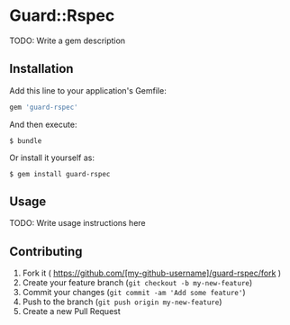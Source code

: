 # Guard::Rspec

TODO: Write a gem description

## Installation

Add this line to your application's Gemfile:

```ruby
gem 'guard-rspec'
```

And then execute:

    $ bundle

Or install it yourself as:

    $ gem install guard-rspec

## Usage

TODO: Write usage instructions here

## Contributing

1. Fork it ( https://github.com/[my-github-username]/guard-rspec/fork )
2. Create your feature branch (`git checkout -b my-new-feature`)
3. Commit your changes (`git commit -am 'Add some feature'`)
4. Push to the branch (`git push origin my-new-feature`)
5. Create a new Pull Request
